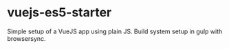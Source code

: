 # vuejs-es5-starter
Simple setup of a VueJS app using plain JS. Build system setup in gulp with browsersync.
